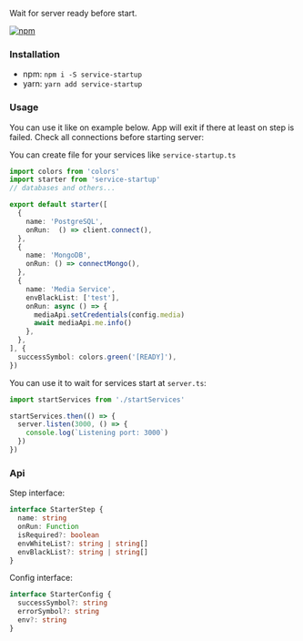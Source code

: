 Wait for server ready before start.

[![npm](https://img.shields.io/npm/v/service-startup)](https://www.npmjs.com/package/service-startup)

### Installation

- npm: `npm i -S service-startup`
- yarn: `yarn add service-startup`

### Usage
You can use it like on example below.
App will exit if there at least on step is failed.
Check all connections before starting server:

You can create file for your services like `service-startup.ts`
```typescript
import colors from 'colors'
import starter from 'service-startup'
// databases and others...

export default starter([
  {
    name: 'PostgreSQL',
    onRun:  () => client.connect(),
  },
  {
    name: 'MongoDB',
    onRun: () => connectMongo(),
  },
  {
    name: 'Media Service',
    envBlackList: ['test'],
    onRun: async () => {
      mediaApi.setCredentials(config.media)
      await mediaApi.me.info()
    },
  },
], {
  successSymbol: colors.green('[READY]'),
})
```

You can use it to wait for services start at `server.ts`:
```typescript
import startServices from './startServices'

startServices.then(() => {
  server.listen(3000, () => {
    console.log(`Listening port: 3000`)
  })
})
```



### Api

Step interface:
```typescript
interface StarterStep {
  name: string
  onRun: Function
  isRequired?: boolean
  envWhiteList?: string | string[]
  envBlackList?: string | string[]
}
```

Config interface:
```typescript
interface StarterConfig {
  successSymbol?: string
  errorSymbol?: string
  env?: string
}
```
